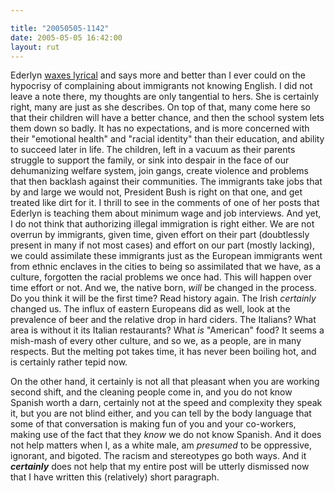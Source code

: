 ```yaml
---

title: "20050505-1142"
date: 2005-05-05 16:42:00
layout: rut
---
```


<p> Ederlyn <a href="http://www.livejournal.com/users/baranoouji/206573.html">waxes
lyrical</a> and says more and better than I ever could on the
hypocrisy of complaining about immigrants not knowing English.
I did not leave a note there, my thoughts are only tangential
to hers.  She is certainly right, many are just as she describes.
On top of that, many come here so that their children will have a
better chance, and then the school system lets them down so badly.
It has no expectations, and is more concerned with their "emotional
health" and "racial identity" than their education, and ability to
succeed later in life.  The children, left in a vacuum as their
parents struggle to support the family, or sink into despair in
the face of our dehumanizing welfare system, join gangs, create
violence and problems that then backlash against their communities.
The immigrants take jobs that by and large we would not, President
Bush is right on that one, and get treated like dirt for it.
I thrill to see in the comments of one of her posts that Ederlyn
is teaching them about minimum wage and job interviews.  And yet,
I do not think that authorizing illegal immigration is right either.
We are not overrun by immigrants, given time, given effort on their
part (doubtlessly present in many if not most cases) and effort on
our part (mostly lacking), we could assimilate these immigrants just
as the European immigrants went from ethnic enclaves in the cities to
being so assimilated that we have, as a culture, forgotten the racial
problems we once had.  This will happen over time effort or not.
And we, the native born, <em>will</em> be changed in the process.
Do you think it will be the first time?  Read history again.
The Irish <em>certainly</em> changed us.  The influx of eastern
Europeans did as well, look at the prevalence of beer and the
relative drop in hard ciders.  The Italians?  What area is without
it its Italian restaurants?  What <em>is</em> "American" food?
It seems a mish-mash of every other culture, and so we, as a people,
are in many respects.  But the melting pot takes time, it has never
been boiling hot, and is certainly rather tepid now.</p>

<p>On the other hand, it certainly is not all that pleasant when
you are working second shift, and the cleaning people come in, and
you do not know Spanish worth a darn, certainly not at the speed and
complexity they speak it, but you are not blind either, and you can
tell by the body language that some of that conversation is making
fun of you and your co-workers, making use of the fact that they
<em>know</em> we do not know Spanish.  And it does not help matters
when I, as a white male, am <em>presumed</em> to be oppressive,
ignorant, and bigoted.  The racism and stereotypes go both ways.
And it <strong><em>certainly</em></strong> does not help that my
entire post will be utterly dismissed now that I have written this
(relatively) short paragraph.</p>


